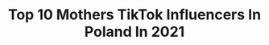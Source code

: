 ---
title: Top 10 Mothers TikTok Influencers In Poland In 2021
description: >-
  Find top mothers TikTok influencers in Poland in 2021. Most popular hashtags: #dlaciebie #trend #foryou #dance.
platform: TikTok
hits: 16
text_top: See the top-rated TikTok accounts on inBeat.
text_bottom: Our platform holds 16 TikTok influencers like this in Poland for you to connect with.
profiles:
  - username: "navrockaaa"
    fullname: >-
      Patrycja Nawrocka
    bio: >-
      🇵🇱21 y.old Mother of 2 🐈
    location: "Poland"
    followers: 67400
    engagement: 1315
    commentsToLikes: 0.016489
    id: ckbqvvnkmg2jc0j23uwt7yf60
    verified: false
    hashtags: "#fyp, #dc, #dzien1, #neonshadow"
  - username: "just.oleg"
    fullname: >-
      Oleh Riashentsev
    bio: >-
      I will make you laugh mother fathers 👌🏻😄
    location: "Poland"
    followers: 51100
    engagement: 1045
    commentsToLikes: 0.005832
    id: ck8j85c4bhdmh0j78zyxge1nd
    verified: false
    hashtags: "#dance, #foryoupage, #trend, #dlaciebie"
  - username: "agamilagros"
    fullname: >-
      agamilagros
    bio: >-
      ZAWSZE POZDRAWIAM SERDECZNIE 🤘🏻 Insta: agamilagros 🤗
    location: "Poland"
    followers: 105500
    engagement: 1581
    commentsToLikes: 0.007452
    id: ck8oshgvtgwz50j78nhvez2oo
    verified: false
    hashtags: "#foryoupage, #fun, #parentsoftiktok, #covid19"
  - username: "karogrudniak"
    fullname: >-
      Karolina Grudniak
    bio: >-
      Leniwa Pani Domu! 26L ❤ 3 chłopaków w domu!🤯
    location: "Poland"
    followers: 19800
    engagement: 1037
    commentsToLikes: 0.065295
    id: ck9n866sq8aln0j78hqevzy3n
    verified: false
    hashtags: "#duet, #niemowlak, #vlogzdomu, #duetthis"
  - username: "fituniaa"
    fullname: >-
      Nikola Fita {77k}
    bio: >-
      Ig: fituniaa Warszawa🔥 17yo
    location: "Poland"
    followers: 77100
    engagement: 1820
    commentsToLikes: 0.027717
    id: ck9ae5reb0d7l0j783nfrihda
    verified: false
    hashtags: "#trend, #przefiolkowalas, #dance, #girl"
  - username: "rixalla_"
    fullname: >-
      Rixalla
    bio: >-
      ❤️ Instagram: rixalla_ ❤️ 🏡 Wadowice/Kraków 🏡 17
    location: "Poland"
    followers: 281100
    engagement: 2179
    commentsToLikes: 0.015171
    id: ckai832qp2q620i78pwyi7hpa
    verified: false
    hashtags: "#si, #dlaciebie, #trend, #comedy"
  - username: "discoruda"
    fullname: >-
      Discoruda
    bio: >-
      Rocznik '92 Szczęśliwa kobieta 🧡 Muzyka 🎶 Śpiew 🎤 Taniec 💃
    location: "Poland"
    followers: 193700
    engagement: 603
    commentsToLikes: 0.070670
    id: ckbq8dwfwus0c0j23gq1sxgou
    verified: false
    hashtags: "#game, #club, #smile, #party"
  - username: "szumczi"
    fullname: >-
      Klaudia
    bio: >-
      📷Insta: triftle
    location: "Poland"
    followers: 7891
    engagement: 801
    commentsToLikes: 0.025316
    id: cka6i8karpqwu0i78kpwkgyc5
    verified: false
    hashtags: "#foru, #couple, #foodlover, #dlaciebie"
  - username: "sijkakornelia"
    fullname: >-
      IG: korneliasijka_
    bio: >-
      18,🇵🇱 ✖️sc:nellacoookies✖️ ✖️WBIJAJ NA INSTA✖️ 🔜500k
    location: "Poland"
    followers: 502100
    engagement: 1942
    commentsToLikes: 0.006628
    id: ck9kbvhxgmwx50j78ptfdvgka
    verified: true
    hashtags: "#dlaciebie, #poland, #viral, #fyp"
  - username: "crueltyfreeann"
    fullname: >-
      crueltyfreeann
    bio: >-
      Wegan kapyl. Po więcej wpadaj na insta poniżej. 🌸crueltyfreeann🌸
    location: "Poland"
    followers: 6076
    engagement: 663
    commentsToLikes: 0.025565
    id: ckav7ma1tendu0j23yp0wn11c
    verified: false
    hashtags: "#weganizm, #komedia, #para, #nyf"
---